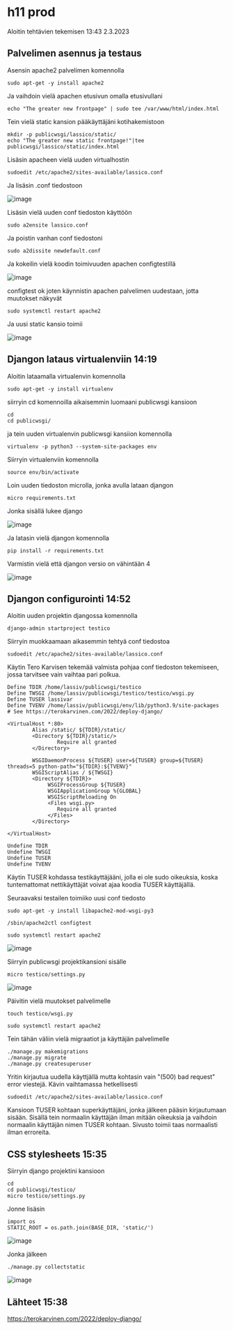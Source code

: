 # h11 prod

Aloitin tehtävien tekemisen 13:43 2.3.2023

## Palvelimen asennus ja testaus

Asensin apache2 palvelimen komennolla 

    sudo apt-get -y install apache2
    
Ja vaihdoin vielä apachen etusivun omalla etusivullani

    echo "The greater new frontpage" | sudo tee /var/www/html/index.html
    
Tein vielä static kansion pääkäyttäjäni kotihakemistoon
    
    mkdir -p publicwsgi/lassico/static/
    echo "The greater new static frontpage!"|tee publicwsgi/lassico/static/index.html

Lisäsin apacheen vielä uuden virtualhostin 

    sudoedit /etc/apache2/sites-available/lassico.conf
    
Ja lisäsin .conf tiedostoon 

![image](https://user-images.githubusercontent.com/112076377/222425224-29290e80-4f0e-4027-9240-2491ba1504de.png)

Lisäsin vielä uuden conf tiedoston käyttöön

    sudo a2ensite lassico.conf

Ja poistin vanhan conf tiedostoni

    sudo a2dissite newdefault.conf 

Ja kokeilin vielä koodin toimivuuden apachen configtestillä 

![image](https://user-images.githubusercontent.com/112076377/222425374-a97dc800-0d2e-4721-a2bd-5576a46ea795.png)

configtest ok joten käynnistin apachen palvelimen uudestaan, jotta muutokset näkyvät 

    sudo systemctl restart apache2
    
Ja uusi static kansio toimii 

![image](https://user-images.githubusercontent.com/112076377/222426604-66382684-eee8-473e-b101-95b1c5dc848c.png)

## Djangon lataus virtualenviin 14:19

Aloitin lataamalla virtualenvin komennolla

    sudo apt-get -y install virtualenv 
    
siirryin cd komennoilla aikaisemmin luomaani publicwsgi kansioon 

    cd 
    cd publicwsgi/
    
ja tein uuden virtualenvin publicwsgi kansiion komennolla 

    virtualenv -p python3 --system-site-packages env
    
Siirryin virtualenviin komennolla 

    source env/bin/activate
    
Loin uuden tiedoston microlla, jonka avulla lataan djangon

    micro requirements.txt
    
Jonka sisällä lukee django

![image](https://user-images.githubusercontent.com/112076377/222430430-6f290812-82bb-4d30-921a-b8f7d87950d4.png)

Ja latasin vielä djangon komennolla

    pip install -r requirements.txt

Varmistin vielä että djangon versio on vähintään 4

![image](https://user-images.githubusercontent.com/112076377/222431040-0d08f6c1-42a8-40d2-b919-ad0d27ba6b85.png)

## Djangon configurointi 14:52

Aloitin uuden projektin djangossa komennolla 

    django-admin startproject testico
    
Siirryin muokkaamaan aikasemmin tehtyä conf tiedostoa 

    sudoedit /etc/apache2/sites-available/lassico.conf

Käytin Tero Karvisen tekemää valmista pohjaa conf tiedoston tekemiseen, jossa tarvitsee vain vaihtaa pari polkua.

    Define TDIR /home/lassiv/publicwsgi/testico
    Define TWSGI /home/lassiv/publicwsgi/testico/testico/wsgi.py
    Define TUSER lassivar
    Define TVENV /home/lassiv/publicwsgi/env/lib/python3.9/site-packages
    # See https://terokarvinen.com/2022/deploy-django/

    <VirtualHost *:80>
            Alias /static/ ${TDIR}/static/
            <Directory ${TDIR}/static/>
                    Require all granted
            </Directory>

            WSGIDaemonProcess ${TUSER} user=${TUSER} group=${TUSER} threads=5 python-path="${TDIR}:${TVENV}"
            WSGIScriptAlias / ${TWSGI}
            <Directory ${TDIR}>
                 WSGIProcessGroup ${TUSER}
                 WSGIApplicationGroup %{GLOBAL}
                 WSGIScriptReloading On
                 <Files wsgi.py>
                    Require all granted
                 </Files>
            </Directory>

    </VirtualHost>

    Undefine TDIR
    Undefine TWSGI
    Undefine TUSER
    Undefine TVENV

Käytin TUSER kohdassa testikäyttäjääni, jolla ei ole sudo oikeuksia, koska tuntemattomat nettikäyttäjät voivat ajaa koodia TUSER käyttäjällä.

Seuraavaksi testailen toimiiko uusi conf tiedosto 

    sudo apt-get -y install libapache2-mod-wsgi-py3
    
    /sbin/apache2ctl configtest
    
    sudo systemctl restart apache2

![image](https://user-images.githubusercontent.com/112076377/222436022-823f800b-03c0-40fe-94a0-352699f3c94e.png)

Siirryin publicwsgi projektikansioni sisälle 

    micro testico/settings.py
    
![image](https://user-images.githubusercontent.com/112076377/222437380-b05ec41b-68e5-4eb5-8086-2ef6c7ef06ae.png)

Päivitin vielä muutokset palvelimelle 

    touch testico/wsgi.py
    
    sudo systemctl restart apache2

Tein tähän väliin vielä migraatiot ja käyttäjän palvelimelle

    ./manage.py makemigrations
    ./manage.py migrate
    ./manage.py createsuperuser

Yritin kirjautua uudella käyttjällä mutta kohtasin vain "(500) bad request" error viestejä. Kävin vaihtamassa hetkellisesti 

    sudoedit /etc/apache2/sites-available/lassico.conf
    
Kansioon TUSER kohtaan superkäyttäjäni, jonka jälkeen pääsin kirjautumaan sisään. Sisällä tein normaalin käyttäjän ilman mitään oikeuksia ja vaihdoin normaalin käyttäjän nimen TUSER kohtaan. Sivusto toimii taas normaalisti ilman erroreita. 

## CSS stylesheets 15:35 

Siirryin django projektini kansioon 
    
    cd 
    cd publicwsgi/testico/
    micro testico/settings.py 
    
Jonne lisäsin 

    import os
    STATIC_ROOT = os.path.join(BASE_DIR, 'static/')

![image](https://user-images.githubusercontent.com/112076377/222443602-f1011af1-b2b7-4213-ab27-78787c72f65f.png)

Jonka jälkeen 

    ./manage.py collectstatic

![image](https://user-images.githubusercontent.com/112076377/222444125-e72af173-88a8-470b-a220-c3a4a3fc2d24.png)

## Lähteet 15:38 

https://terokarvinen.com/2022/deploy-django/



















